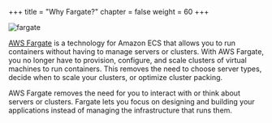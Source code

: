+++
title = "Why Fargate?"
chapter = false
weight = 60
+++

![fargate](/images/fargate.png)

[AWS Fargate](https://aws.amazon.com/fargate/) is a technology for Amazon ECS that allows
you to run containers without having to manage servers or clusters. With AWS Fargate, you
no longer have to provision, configure, and scale clusters of virtual machines to run
containers. This removes the need to choose server types, decide when to scale your
clusters, or optimize cluster packing.

AWS Fargate removes the need for you to interact with or think about servers or
clusters. Fargate lets you focus on designing and building your applications instead of
managing the infrastructure that runs them.
